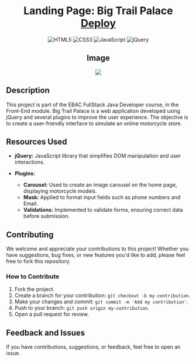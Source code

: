 <div align="center">
  <h1>Landing Page: Big Trail Palace <a href="https://ebac-proj-big-trail-palace.vercel.app/"> Deploy</a></h1>

  ![HTML5](https://img.shields.io/badge/html5-%23E34F26.svg?style=for-the-badge&logo=html5&logoColor=white)
  ![CSS3](https://img.shields.io/badge/css3-%231572B6.svg?style=for-the-badge&logo=css3&logoColor=white)
  ![JavaScript](https://img.shields.io/badge/javascript-%23323330.svg?style=for-the-badge&logo=javascript&logoColor=%23F7DF1E)
  ![jQuery](https://img.shields.io/badge/jquery-%230769AD.svg?style=for-the-badge&logo=jquery&logoColor=white)

  ## Image 
  <img src="https://i.postimg.cc/PJCRFDWK/screencapture-ebac-proj-big-trail-palace-vercel-app-2023-11-22-16-51-59.png">
  
</div>

## Description

This project is part of the EBAC FullStack Java Developer course, in the Front-End module. Big Trail Palace is a web application developed using jQuery and several plugins to improve the user experience. The objective is to create a user-friendly interface to simulate an online motorcycle store.

## Resources Used

- **jQuery:** JavaScript library that simplifies DOM manipulation and user interactions.

- **Plugins:**
  - **Carousel:** Used to create an image carousel on the home page, displaying motorcycle models.
  - **Mask:** Applied to format input fields such as phone numbers and Email.
  - **Validations:** Implemented to validate forms, ensuring correct data before submission.

## Contributing

We welcome and appreciate your contributions to this project! Whether you have suggestions, bug fixes, or new features you'd like to add, please feel free to fork this repository.

### How to Contribute

1. Fork the project.
2. Create a branch for your contribution: `git checkout -b my-contribution`.
3. Make your changes and commit: `git commit -m 'Add my contribution'`.
4. Push to your branch: `git push origin my-contribution`.
5. Open a pull request for review.

## Feedback and Issues

If you have contributions, suggestions, or feedback, feel free to open an issue.
